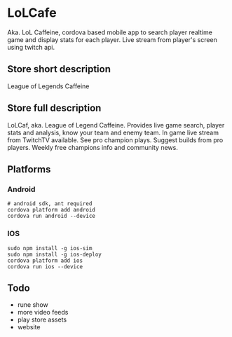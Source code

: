 # LoLCafe

Aka. LoL Caffeine, cordova based mobile app to search player realtime game and display stats for each player. Live stream from player's screen using twitch api.

## Store short description

League of Legends Caffeine

## Store full description

LoLCaf, aka. League of Legend Caffeine. Provides live game search, player stats and analysis, know your team and enemy team. In game live stream from TwitchTV available. See pro champion plays. Suggest builds from pro players.  Weekly free champions info and community news.

## Platforms

### Android

    # android sdk, ant required
    cordova platform add android
    cordova run android --device

### IOS

    sudo npm install -g ios-sim
    sudo npm install -g ios-deploy
    cordova platform add ios
    cordova run ios --device

## Todo
  - rune show
  - more video feeds
  - play store assets
  - website